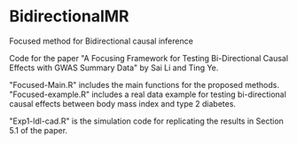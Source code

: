 # BidirectionalMR
Focused method for Bidirectional causal inference

Code for the paper "A Focusing Framework for Testing Bi-Directional Causal Effects with GWAS Summary Data" by Sai Li and Ting Ye.

"Focused-Main.R" includes the main functions for the proposed methods. "Focused-example.R" includes a real data example for testing bi-directional causal effects between body mass index and type 2 diabetes.

"Exp1-ldl-cad.R" is the simulation code for replicating the results in Section 5.1 of the paper.
